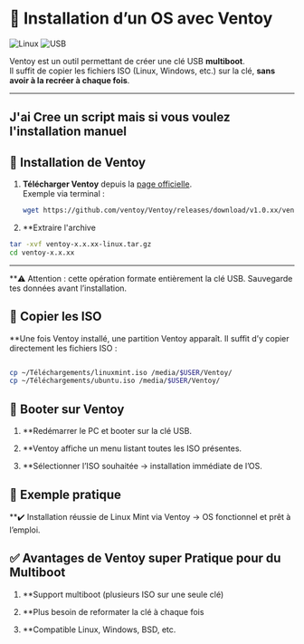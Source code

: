 # 💽 Installation d’un OS avec Ventoy

![Linux](https://img.shields.io/badge/platform-Linux-orange)
![USB](https://img.shields.io/badge/USB-Multiboot-red)

Ventoy est un outil permettant de créer une clé USB **multiboot**.  
Il suffit de copier les fichiers ISO (Linux, Windows, etc.) sur la clé, **sans avoir à la recréer à chaque fois**.

---

## J'ai Cree un script mais si vous voulez l'installation manuel
 
## 🔹 Installation de Ventoy

1. **Télécharger Ventoy** depuis la [page officielle](https://github.com/ventoy/Ventoy/releases).  
   Exemple via terminal :  
   ```bash
   wget https://github.com/ventoy/Ventoy/releases/download/v1.0.xx/ventoy-x.x.xx-linux.tar.gz
   
2. **Extraire l'archive

```bash
tar -xvf ventoy-x.x.xx-linux.tar.gz
cd ventoy-x.x.xx
```
---

**⚠️ Attention : cette opération formate entièrement la clé USB.
Sauvegarde tes données avant l’installation.

## 🔹 Copier les ISO

**Une fois Ventoy installé, une partition Ventoy apparaît.
Il suffit d’y copier directement les fichiers ISO :

```bash

cp ~/Téléchargements/linuxmint.iso /media/$USER/Ventoy/
cp ~/Téléchargements/ubuntu.iso /media/$USER/Ventoy/
```
## 🔹 Booter sur Ventoy

1. **Redémarrer le PC et booter sur la clé USB.

2. **Ventoy affiche un menu listant toutes les ISO présentes.

3. **Sélectionner l’ISO souhaitée → installation immédiate de l’OS.

## 🔹 Exemple pratique

**✔️ Installation réussie de Linux Mint via Ventoy → OS fonctionnel et prêt à l’emploi.

## ✅ Avantages de Ventoy super Pratique pour du Multiboot

1. **Support multiboot (plusieurs ISO sur une seule clé)

2. **Plus besoin de reformater la clé à chaque fois

3. **Compatible Linux, Windows, BSD, etc.

